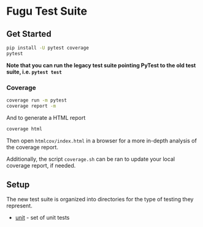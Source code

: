 # Fugu Test Suite

## Get Started

```bash
pip install -U pytest coverage
pytest
```

__Note that you can run the legacy test suite pointing PyTest to the old test suite, i.e. `pytest test`__

### Coverage

```bash
coverage run -m pytest
coverage report -m
```

And to generate a HTML report
```bash
coverage html
```
Then open `htmlcov/index.html` in a browser for a more in-depth analysis of the coverage report.

Additionally, the script `coverage.sh` can be ran to update your local coverage report, if needed.

## Setup

The new test suite is organized into directories for the type of testing they represent.
- [unit](unit) - set of unit tests